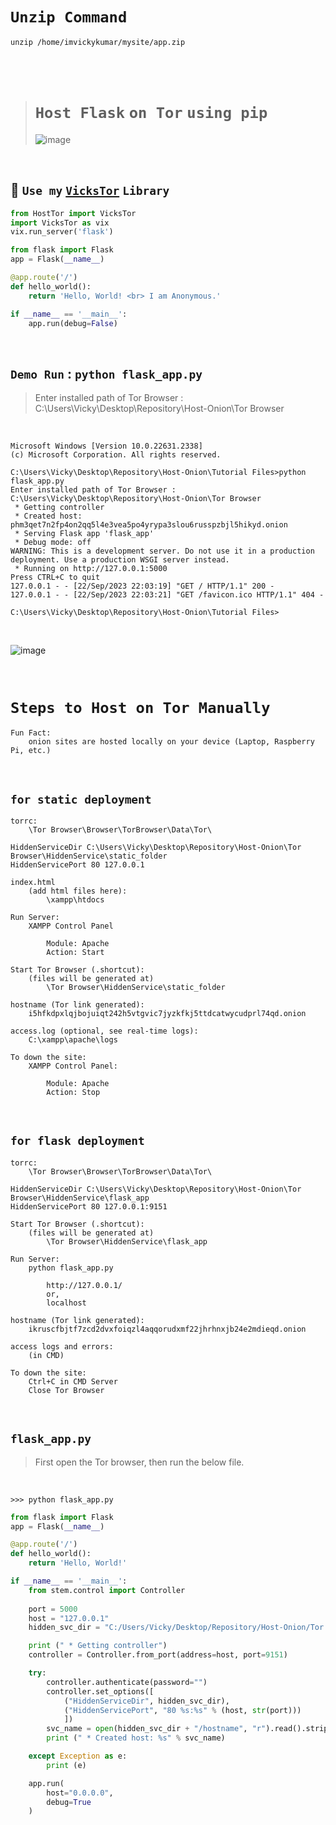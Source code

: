 # `Unzip Command`

    unzip /home/imvickykumar/mysite/app.zip

<br><br>

># `Host Flask` `on Tor` `using pip`
>
>![image](https://github.com/imvickykumar999/Flask-XAMPP-Onion-Host/assets/50515418/05b2830f-e44e-49e3-9c79-d325cf105e58)

<br>

## 🫡 `Use my` [`VicksTor`](https://pypi.org/project/VicksTor/) `Library`

```python
from HostTor import VicksTor
import VicksTor as vix
vix.run_server('flask')

from flask import Flask
app = Flask(__name__)

@app.route('/')
def hello_world():
    return 'Hello, World! <br> I am Anonymous.'

if __name__ == '__main__':
    app.run(debug=False)
```

<br>

## `Demo Run` : `python flask_app.py`

>Enter installed path of Tor Browser : C:\Users\Vicky\Desktop\Repository\Host-Onion\Tor Browser

<br>

    Microsoft Windows [Version 10.0.22631.2338]
    (c) Microsoft Corporation. All rights reserved.
    
    C:\Users\Vicky\Desktop\Repository\Host-Onion\Tutorial Files>python flask_app.py
    Enter installed path of Tor Browser : C:\Users\Vicky\Desktop\Repository\Host-Onion\Tor Browser
     * Getting controller
     * Created host: phm3qet7n2fp4on2qq5l4e3vea5po4yrypa3slou6russpzbjl5hikyd.onion
     * Serving Flask app 'flask_app'
     * Debug mode: off
    WARNING: This is a development server. Do not use it in a production deployment. Use a production WSGI server instead.
     * Running on http://127.0.0.1:5000
    Press CTRL+C to quit
    127.0.0.1 - - [22/Sep/2023 22:03:19] "GET / HTTP/1.1" 200 -
    127.0.0.1 - - [22/Sep/2023 22:03:21] "GET /favicon.ico HTTP/1.1" 404 -
    
    C:\Users\Vicky\Desktop\Repository\Host-Onion\Tutorial Files>

<br>

![image](https://github.com/imvickykumar999/Flask-XAMPP-Onion-Host/assets/50515418/137a55a7-bfe9-4304-a385-2a51b0c10cdd)

<br>

# `Steps to Host on Tor Manually`

    Fun Fact: 
        onion sites are hosted locally on your device (Laptop, Raspberry Pi, etc.)

<br>

## `for static deployment`
    
    torrc: 
        \Tor Browser\Browser\TorBrowser\Data\Tor\
    
    HiddenServiceDir C:\Users\Vicky\Desktop\Repository\Host-Onion\Tor Browser\HiddenService\static_folder
    HiddenServicePort 80 127.0.0.1

    index.html
        (add html files here):
            \xampp\htdocs
            
    Run Server:
        XAMPP Control Panel 
            
            Module: Apache
            Action: Start

    Start Tor Browser (.shortcut):
        (files will be generated at)
            \Tor Browser\HiddenService\static_folder
            
    hostname (Tor link generated):
        i5hfkdpxlqjbojuiqt242h5vtgvic7jyzkfkj5ttdcatwycudprl74qd.onion

    access.log (optional, see real-time logs): 
        C:\xampp\apache\logs

    To down the site:
        XAMPP Control Panel:
    
            Module: Apache
            Action: Stop

<br>

## `for flask deployment`

    torrc: 
        \Tor Browser\Browser\TorBrowser\Data\Tor\
    
    HiddenServiceDir C:\Users\Vicky\Desktop\Repository\Host-Onion\Tor Browser\HiddenService\flask_app
    HiddenServicePort 80 127.0.0.1:9151

    Start Tor Browser (.shortcut):
        (files will be generated at)
            \Tor Browser\HiddenService\flask_app
            
    Run Server:
        python flask_app.py
    
            http://127.0.0.1/
            or,
            localhost

    hostname (Tor link generated):
        ikruscfbjtf7zcd2dvxfoiqzl4aqqorudxmf22jhrhnxjb24e2mdieqd.onion

    access logs and errors:
        (in CMD)

    To down the site:
        Ctrl+C in CMD Server
        Close Tor Browser

<br>

## `flask_app.py`

> First open the Tor browser, then run the below file.

<br>

    >>> python flask_app.py

```python
from flask import Flask
app = Flask(__name__)

@app.route('/')
def hello_world():
    return 'Hello, World!'

if __name__ == '__main__':
    from stem.control import Controller
    
    port = 5000
    host = "127.0.0.1"
    hidden_svc_dir = "C:/Users/Vicky/Desktop/Repository/Host-Onion/Tor Browser/HiddenService/flask_app"

    print (" * Getting controller")
    controller = Controller.from_port(address=host, port=9151)

    try:
        controller.authenticate(password="")
        controller.set_options([
            ("HiddenServiceDir", hidden_svc_dir),
            ("HiddenServicePort", "80 %s:%s" % (host, str(port)))
            ])
        svc_name = open(hidden_svc_dir + "/hostname", "r").read().strip()
        print (" * Created host: %s" % svc_name)

    except Exception as e:
        print (e)

    app.run(
        host="0.0.0.0", 
        debug=True
    )
```
